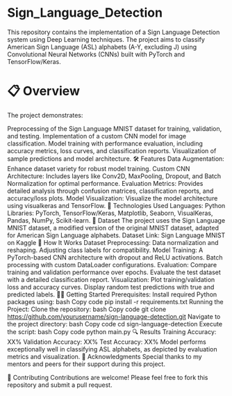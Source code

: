 # Sign_Language_Detection
This repository contains the implementation of a Sign Language Detection system using Deep Learning techniques. The project aims to classify American Sign Language (ASL) alphabets (A-Y, excluding J) using Convolutional Neural Networks (CNNs) built with PyTorch and TensorFlow/Keras.
# 📋 Overview
The project demonstrates:

Preprocessing of the Sign Language MNIST dataset for training, validation, and testing.
Implementation of a custom CNN model for image classification.
Model training with performance evaluation, including accuracy metrics, loss curves, and classification reports.
Visualization of sample predictions and model architecture.
🛠 Features
Data Augmentation: Enhance dataset variety for robust model training.
Custom CNN Architecture: Includes layers like Conv2D, MaxPooling, Dropout, and Batch Normalization for optimal performance.
Evaluation Metrics: Provides detailed analysis through confusion matrices, classification reports, and accuracy/loss plots.
Model Visualization: Visualize the model architecture using visualkeras and TensorFlow.
🚀 Technologies Used
Languages: Python
Libraries: PyTorch, TensorFlow/Keras, Matplotlib, Seaborn, VisualKeras, Pandas, NumPy, Scikit-learn.
📂 Dataset
The project uses the Sign Language MNIST dataset, a modified version of the original MNIST dataset, adapted for American Sign Language alphabets.
Dataset Link: Sign Language MNIST on Kaggle
🎯 How It Works
Dataset Preprocessing:
Data normalization and reshaping.
Adjusting class labels for compatibility.
Model Training:
A PyTorch-based CNN architecture with dropout and ReLU activations.
Batch processing with custom DataLoader configurations.
Evaluation:
Compare training and validation performance over epochs.
Evaluate the test dataset with a detailed classification report.
Visualization:
Plot training/validation loss and accuracy curves.
Display random test predictions with true and predicted labels.
🧑‍💻 Getting Started
Prerequisites:
Install required Python packages using:
bash
Copy code
pip install -r requirements.txt
Running the Project:
Clone the repository:
bash
Copy code
git clone https://github.com/yourusername/sign-language-detection.git
Navigate to the project directory:
bash
Copy code
cd sign-language-detection
Execute the script:
bash
Copy code
python main.py
🔍 Results
Training Accuracy: XX%
Validation Accuracy: XX%
Test Accuracy: XX%
Model performs exceptionally well in classifying ASL alphabets, as depicted by evaluation metrics and visualization.
🙌 Acknowledgments
Special thanks to my mentors and peers for their support during this project.

🤝 Contributing
Contributions are welcome! Please feel free to fork this repository and submit a pull request.

